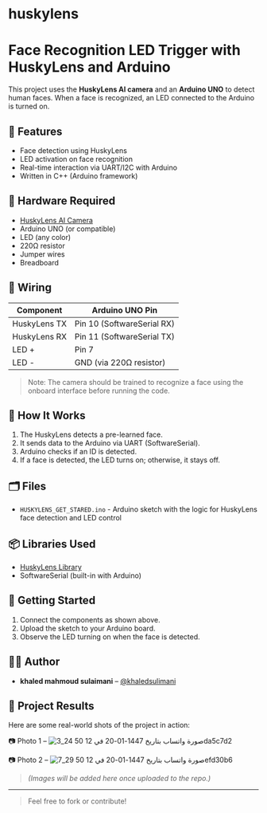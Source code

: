 # huskylens
# Face Recognition LED Trigger with HuskyLens and Arduino

This project uses the **HuskyLens AI camera** and an **Arduino UNO** to detect human faces. When a face is recognized, an LED connected to the Arduino is turned on.

## 📸 Features

- Face detection using HuskyLens
- LED activation on face recognition
- Real-time interaction via UART/I2C with Arduino
- Written in C++ (Arduino framework)

## 🧰 Hardware Required

- [HuskyLens AI Camera](https://www.dfrobot.com/product-1922.html)
- Arduino UNO (or compatible)
- LED (any color)
- 220Ω resistor
- Jumper wires
- Breadboard

## 🔌 Wiring

| Component     | Arduino UNO Pin |
|---------------|------------------|
| HuskyLens TX  | Pin 10 (SoftwareSerial RX) |
| HuskyLens RX  | Pin 11 (SoftwareSerial TX) |
| LED +         | Pin 7            |
| LED -         | GND (via 220Ω resistor) |

> Note: The camera should be trained to recognize a face using the onboard interface before running the code.

## 🧠 How It Works

1. The HuskyLens detects a pre-learned face.
2. It sends data to the Arduino via UART (SoftwareSerial).
3. Arduino checks if an ID is detected.
4. If a face is detected, the LED turns on; otherwise, it stays off.

## 🗂️ Files

- `HUSKYLENS_GET_STARED.ino` - Arduino sketch with the logic for HuskyLens face detection and LED control

## 📦 Libraries Used

- [HuskyLens Library](https://github.com/DFRobot/HUSKYLENSArduino)
- SoftwareSerial (built-in with Arduino)

## 🚀 Getting Started

1. Connect the components as shown above.
2. Upload the sketch to your Arduino board.
3. Observe the LED turning on when the face is detected.

## 🧑‍💻 Author

- **khaled mahmoud sulaimani** – [@khaledsulimani](https://github.com/khaledsulimani)

## 📸 Project Results

Here are some real-world shots of the project in action:

📷 Photo 1 – ![صورة واتساب بتاريخ 1447-01-20 في 12 50 24_3da5c7d2](https://github.com/user-attachments/assets/f5212fba-0a70-496b-bbc2-3d1a74ed30f2)

📷 Photo 2 – ![صورة واتساب بتاريخ 1447-01-20 في 12 50 29_7efd30b6](https://github.com/user-attachments/assets/c55f78fd-2fe8-4368-a33d-45d42ed5877a)


> *(Images will be added here once uploaded to the repo.)*

---

> Feel free to fork or contribute!

